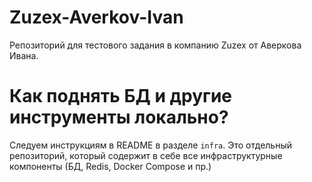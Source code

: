 # Zuzex-Averkov-Ivan
Репозиторий для тестового задания в компанию Zuzex от Аверкова Ивана.
# Как поднять БД и другие инструменты локально?

Следуем инструкциям в README в разделе `infra`. Это отдельный репозиторий, который содержит в себе все инфраструктурные компоненты (БД, Redis, Docker Compose и пр.)
